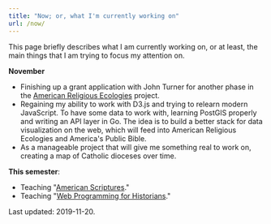 ```yaml
---
title: "Now; or, what I'm currently working on"
url: /now/
---
```


This page briefly describes what I am currently working on, or at least, the main things that I am trying to focus my attention on.

**November**

- Finishing up a grant application with John Turner for another phase in the [American Religious Ecologies](http://religiousecologies.org/) project.
- Regaining my ability to work with D3.js and trying to relearn modern JavaScript. To have some data to work with, learning PostGIS properly and writing an API layer in Go. The idea is to build a better stack for data visualization on the web, which will feed into American Religious Ecologies and America's Public Bible.
- As a manageable project that will give me something real to work on, creating a map of Catholic dioceses over time.

**This semester**:

- Teaching "[American Scriptures](https://lincolnmullen.com/files/american-scriptures.fall2019.pdf)."
- Teaching "[Web Programming for Historians](/courses/programming.2019/)."

Last updated: 2019-11-20.
